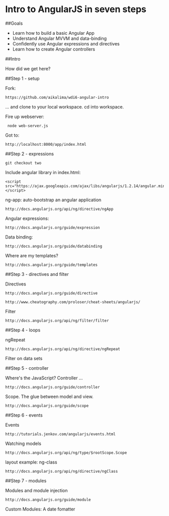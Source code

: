 Intro to AngularJS in seven steps
===


##Goals

- Learn how to build a basic Angular App
- Understand Angular MVVM and data-binding
- Confidently use Angular expressions and directives
- Learn how to create Angular controllers

##Intro

How did we get here?


##Step 1 - setup

Fork: 

	https://github.com/aikalima/wdi6-angular-intro

... and clone to your local workspace.	 cd into workspace.
	
Fire up webserver:

	 node web-server.js
	 
Got to:

	http://localhost:8000/app/index.html
	
		 
##Step 2 - expressions

	git checkout two
	
Include angular library in index.html:

	<script src="https://ajax.googleapis.com/ajax/libs/angularjs/1.2.14/angular.min.js"></script>

ng-app: auto-bootstrap an angular application

	http://docs.angularjs.org/api/ng/directive/ngApp	
Angular expressions:

	http://docs.angularjs.org/guide/expression

Data binding:

	http://docs.angularjs.org/guide/databinding

Where are my templates?
	
	http://docs.angularjs.org/guide/templates
	
	
##Step 3 - directives and filter

Directives

	http://docs.angularjs.org/guide/directive
	
	http://www.cheatography.com/proloser/cheat-sheets/angularjs/

Filter

	http://docs.angularjs.org/api/ng/filter/filter

##Step 4 - loops

ngRepeat

	http://docs.angularjs.org/api/ng/directive/ngRepeat

Filter on data sets

  
##Step 5 - controller

Where's the JavaScript? Controller ...

	http://docs.angularjs.org/guide/controller

Scope. The glue between model and view.

	http://docs.angularjs.org/guide/scope

##Step 6 - events

Events

	http://tutorials.jenkov.com/angularjs/events.html

Watching models

	http://docs.angularjs.org/api/ng/type/$rootScope.Scope

layout example: ng-class

	http://docs.angularjs.org/api/ng/directive/ngClass

##Step 7 - modules

Modules and module injection

	http://docs.angularjs.org/guide/module

Custom Modules: A date fomatter







